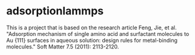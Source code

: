 # adsorptionlammps
This is a project that is based on the research article Feng, Jie, et al. "Adsorption mechanism of single amino acid and surfactant molecules to Au {111} surfaces in aqueous solution: design rules for metal-binding molecules." Soft Matter 7.5 (2011): 2113-2120.
